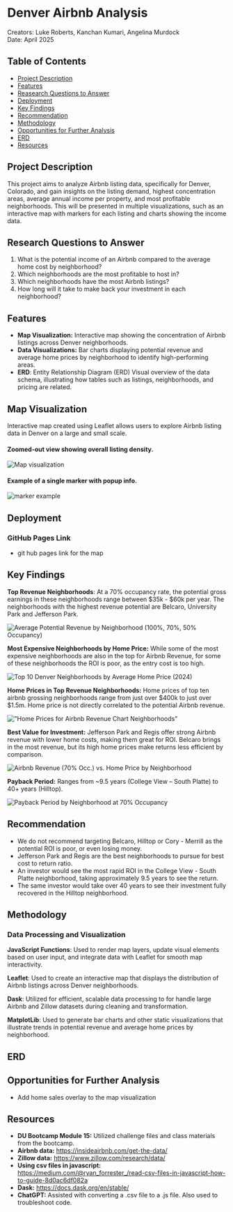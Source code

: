 # Denver Airbnb Analysis
Creators: Luke Roberts, Kanchan Kumari, Angelina Murdock<br>
Date: April 2025

## Table of Contents
- [Project Description](#project-description)
- [Features](#features)
- [Reasearch Questions to Answer](#research-questions-to-answer)
- [Deployment](#deployment)
- [Key Findings](#key-findings)
- [Recommendation](#recommendation)
- [Methodology](#methodology)
- [Opportunities for Further Analysis](#opportunities-for-further-analysis)
- [ERD](#erd)
- [Resources](#resources)

## Project Description
This project aims to analyze Airbnb listing data, specifically for Denver, Colorado, and gain insights on the listing demand, highest concentration areas, average annual income per property, and most profitable neighborhoods. This will be presented in multiple visualizations, such as an interactive map with markers for each listing and charts showing the income data. 

## Research Questions to Answer
1. What is the potential income of an Airbnb compared to the average home cost by neighborhood?
2. Which neighborhoods are the most profitable to host in?
3. Which neighborhoods have the most Airbnb listings?
4. How long will it take to make back your investment in each neighborhood?

## Features
- **Map Visualization:** Interactive map showing the concentration of Airbnb listings across Denver neighborhoods.
- **Data Visualizations:** Bar charts displaying potential revenue and average home prices by neighborhood to identify high-performing areas.
- **ERD**: Entity Relationship Diagram (ERD)
Visual overview of the data schema, illustrating how tables such as listings, neighborhoods, and pricing are related.


## Map Visualization 
Interactive map created using Leaflet allows users to explore Airbnb listing data in Denver on a large and small scale.
#### Zoomed-out view showing overall listing density.
![Map visualization](Map/Images/zoomed_out_map_visualization.png)

#### Example of a single marker with popup info.
![marker example](Map/Images/single_marker.png)

## Deployment
### GitHub Pages Link
- git hub pages link for the map

## Key Findings
**Top Revenue Neighborhoods**: At a 70% occupancy rate, the potential gross earnings in these neighborhoods range between $35k - $60k per year. The neighborhoods with the highest revenue potential are Belcaro, University Park and Jefferson Park.

![Average Potential Revenue by Neighborhood (100%, 70%, 50% Occupancy)](Graphs/avg_potential_revenue_neighborhood.png)

**Most Expensive Neighborhoods by Home Price:** While some of the most expensive neighborhoods are also in the top for Airbnb Revenue, for some of these neighborhoods the ROI is poor, as the entry cost is too high.

![Top 10 Denver Neighborhoods by Average Home Price (2024)](Graphs/top_10_neighborhoods_price.png)

**Home Prices in Top Revenue Neighborhoods:** Home prices of top ten airbnb grossing neighborhoods range from just over $400k to just over $1.5m. Home price is not directly correlated to the potential Airbnb revenue.

!["Home Prices for Airbnb Revenue Chart Neighborhoods"](Graphs/home_prices.png)

**Best Value for Investment:**
Jefferson Park and Regis offer strong Airbnb revenue with lower home costs, making them great for ROI. Belcaro brings in the most revenue, but its high home prices make returns less efficient by comparison.

![Airbnb Revenue (70% Occ.) vs. Home Price by Neighborhood](Graphs/revenue_v_home_price.png)

**Payback Period:** Ranges from ~9.5 years (College View – South Platte) to 40+ years (Hilltop).

![Payback Period by Neighborhood at 70% Occupancy](Graphs/payback_period.png)


## Recommendation
* We do not recommend targeting Belcaro, Hilltop or Cory - Merrill as the potential ROI is poor, or even losing money.
* Jefferson Park and Regis are the best neighborhoods to pursue for best cost to return ratio. 
* An investor would see the most rapid ROI in the College View - South Platte neighborhood, taking approximately 9.5 years to see the return. 
* The same investor would take over 40 years to see their investment fully recovered in the Hilltop neighborhood. 


## Methodology
### Data Processing and Visualization
**JavaScript Functions**: Used to render map layers, update visual elements based on user input, and integrate data with Leaflet for smooth map interactivity.

**Leaflet**: Used to create an interactive map that displays the distribution of Airbnb listings across Denver neighborhoods. 

**Dask**: Utilized for efficient, scalable data processing to for handle large Airbnb and Zillow datasets during cleaning and transformation.

**MatplotLib**: Used to generate bar charts and other static visualizations that illustrate trends in potential revenue and average home prices by neighborhood.

## ERD

## Opportunities for Further Analysis
* Add home sales overlay to the map visualization

## Resources
- **DU Bootcamp Module 15:** Utilized challenge files and class materials from the bootcamp.
- **Airbnb data:** https://insideairbnb.com/get-the-data/ 
- **Zillow data:** https://www.zillow.com/research/data/ 
- **Using csv files in javascript:** https://medium.com/@ryan_forrester_/read-csv-files-in-javascript-how-to-guide-8d0ac6df082a 
- **Dask:** https://docs.dask.org/en/stable/ 
- **ChatGPT:** Assisted with converting a .csv file to a .js file. Also used to troubleshoot code.

